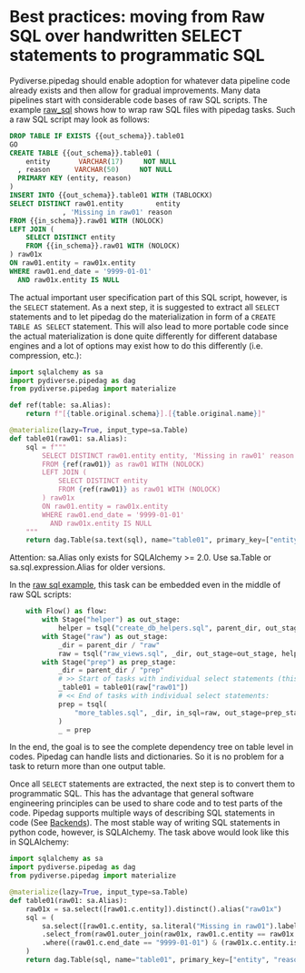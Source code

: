 # Best practices: moving from Raw SQL over handwritten SELECT statements to programmatic SQL

Pydiverse.pipedag should enable adoption for whatever data pipeline code already exists and then allow for gradual 
improvements. Many data pipelines start with considerable code bases of raw SQL scripts. The example 
[raw_sql](/examples/raw_sql) shows how to wrap raw SQL files with pipedag tasks. Such a raw SQL script may look as follows:

```sql  
DROP TABLE IF EXISTS {{out_schema}}.table01
GO
CREATE TABLE {{out_schema}}.table01 (
    entity       VARCHAR(17)     NOT NULL
  , reason      VARCHAR(50)     NOT NULL
  PRIMARY KEY (entity, reason)
)
INSERT INTO {{out_schema}}.table01 WITH (TABLOCKX)
SELECT DISTINCT raw01.entity        entity
             , 'Missing in raw01' reason
FROM {{in_schema}}.raw01 WITH (NOLOCK)
LEFT JOIN (
    SELECT DISTINCT entity
    FROM {{in_schema}}.raw01 WITH (NOLOCK)
) raw01x
ON raw01.entity = raw01x.entity
WHERE raw01.end_date = '9999-01-01'
  AND raw01x.entity IS NULL
```

The actual important user specification part of this SQL script, however, is the `SELECT` statement. As a next step, it is
suggested to extract all `SELECT` statements and to let pipedag do the materialization in form of a `CREATE TABLE AS SELECT`
statement. This will also lead to more portable code since the actual materialization is done quite differently for different
database engines and a lot of options may exist how to do this differently (i.e. compression, etc.):

```python
import sqlalchemy as sa
import pydiverse.pipedag as dag
from pydiverse.pipedag import materialize

def ref(table: sa.Alias):
    return f"[{table.original.schema}].[{table.original.name}]"

@materialize(lazy=True, input_type=sa.Table)
def table01(raw01: sa.Alias):
    sql = f"""
        SELECT DISTINCT raw01.entity entity, 'Missing in raw01' reason
        FROM {ref(raw01)} as raw01 WITH (NOLOCK)
        LEFT JOIN (
            SELECT DISTINCT entity
            FROM {ref(raw01)} as raw01 WITH (NOLOCK)
        ) raw01x
        ON raw01.entity = raw01x.entity
        WHERE raw01.end_date = '9999-01-01'
          AND raw01x.entity IS NULL
    """    
    return dag.Table(sa.text(sql), name="table01", primary_key=["entity", "reason"])
```
Attention: sa.Alias only exists for SQLAlchemy >= 2.0. Use sa.Table or sa.sql.expression.Alias for older versions.

In the [raw sql example](/examples/raw_sql), this task can be embedded even in the middle of raw SQL scripts:

```python
    with Flow() as flow:
        with Stage("helper") as out_stage:
            helper = tsql("create_db_helpers.sql", parent_dir, out_stage=out_stage)
        with Stage("raw") as out_stage:
            _dir = parent_dir / "raw"
            raw = tsql("raw_views.sql", _dir, out_stage=out_stage, helper_sql=helper)
        with Stage("prep") as prep_stage:
            _dir = parent_dir / "prep"
            # >> Start of tasks with individual select statements (this comment is just a comment):
            _table01 = table01(raw["raw01"])
            # << End of tasks with individual select statements:
            prep = tsql(
                "more_tables.sql", _dir, in_sql=raw, out_stage=prep_stage, depend=_table01
            )
            _ = prep
```

In the end, the goal is to see the complete dependency tree on table level in codes. Pipedag can handle lists and 
dictionaries. So it is no problem for a task to return more than one output table.

Once all `SELECT` statements are extracted, the next step is to convert them to programmatic SQL. This has the advantage
that general software engineering principles can be used to share code and to test parts of the code. Pipedag supports
multiple ways of describing SQL statements in code (See [Backends](/table_backends)). The most stable way of writing SQL
statements in python code, however, is SQLAlchemy. The task above would look like this in SQLAlchemy:

```python
import sqlalchemy as sa
import pydiverse.pipedag as dag
from pydiverse.pipedag import materialize

@materialize(lazy=True, input_type=sa.Table)
def table01(raw01: sa.Alias):
    raw01x = sa.select([raw01.c.entity]).distinct().alias("raw01x")
    sql = (
        sa.select([raw01.c.entity, sa.literal("Missing in raw01").label("reason")])
        .select_from(raw01.outer_join(raw01x, raw01.c.entity == raw01x.c.entity))
        .where((raw01.c.end_date == "9999-01-01") & (raw01x.c.entity.is_(None)))
    )
    return dag.Table(sql, name="table01", primary_key=["entity", "reason"])
```
